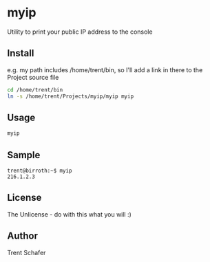# myip

Utility to print your public IP address to the console

## Install

e.g. my path includes /home/trent/bin, so I'll add a link in there to the Project source file

```bash
cd /home/trent/bin
ln -s /home/trent/Projects/myip/myip myip
```

## Usage

```bash
myip
```

## Sample

```
trent@birroth:~$ myip
216.1.2.3
```

## License

The Unlicense - do with this what you will :)

## Author

Trent Schafer
